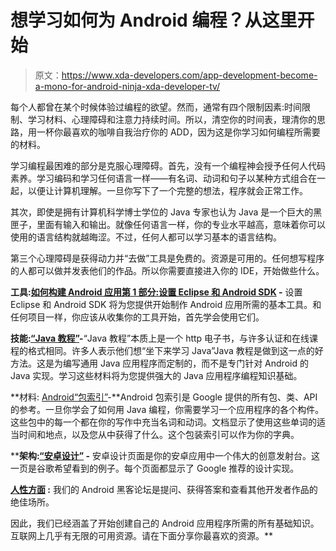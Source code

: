 # 想学习如何为 Android 编程？从这里开始

> 原文：<https://www.xda-developers.com/app-development-become-a-mono-for-android-ninja-xda-developer-tv/>

每个人都曾在某个时候体验过编程的欲望。然而，通常有四个限制因素:时间限制、学习材料、心理障碍和注意力持续时间。所以，清空你的时间表，理清你的思路，用一杯你最喜欢的咖啡自我治疗你的 ADD，因为这是你学习如何编程所需要的材料。

学习编程最困难的部分是克服心理障碍。首先，没有一个编程神会授予任何人代码素养。学习编码和学习任何语言一样——有名词、动词和句子以某种方式组合在一起，以便让计算机理解。一旦你写下了一个完整的想法，程序就会正常工作。

其次，即使是拥有计算机科学博士学位的 Java 专家也认为 Java 是一个巨大的黑匣子，里面有输入和输出。就像任何语言一样，你的专业水平越高，意味着你可以使用的语言结构就越晦涩。不过，任何人都可以学习基本的语言结构。

第三个心理障碍是获得动力并“去做”工具是免费的。资源是可用的。任何想写程序的人都可以做并发表他们的作品。所以你需要直接进入你的 IDE，开始做些什么。

**工具:[如何构建 Android 应用第 1 部分:设置 Eclipse 和 Android SDK](http://www.xda-developers.com/xda-tv-2/how-to-build-an-android-app-part-1-setting-up-eclipse-and-android-sdk-xda-tv/) -** 设置 Eclipse 和 Android SDK 将为您提供开始制作 Android 应用所需的基本工具。和任何项目一样，你应该从收集你的工具开始，首先学会使用它们。

**技能:[“Java 教程”](http://docs.oracle.com/javase/tutorial/getStarted/TOC.html)-**“Java 教程”本质上是一个 http 电子书，与许多认证和在线课程的格式相同。许多人表示他们想“坐下来学习 Java”Java 教程是做到这一点的好方法。这是为编写通用 Java 应用程序而定制的，而不是专门针对 Android 的 Java 实现。学习这些材料将为您提供强大的 Java 应用程序编程知识基础。

**材料: [Android“包索引”](http://developer.android.com/reference/android/app/Activity.html)-**Android 包索引是 Google 提供的所有包、类、API 的参考。一旦你学会了如何用 Java 编程，你需要学习一个应用程序的各个构件。这些包中的每一个都在你的写作中充当名词和动词。文档显示了使用这些单词的适当时间和地点，以及您从中获得了什么。这个包装索引可以作为你的字典。

 ****架构:[“安卓设计”](http://www.xda-developers.com/android/google-helps-app-developers-deliver-a-more-polished-ui/) -** 安卓设计页面是你的安卓应用中一个伟大的创意发射台。这一页是谷歌希望看到的例子。每个页面都显示了 Google 推荐的设计实现。

**[人性方面](http://forum.xda-developers.com/forumdisplay.php?f=564) :** 我们的 Android 黑客论坛是提问、获得答案和查看其他开发者作品的绝佳场所。

因此，我们已经涵盖了开始创建自己的 Android 应用程序所需的所有基础知识。互联网上几乎有无限的可用资源。请在下面分享你最喜欢的资源。**